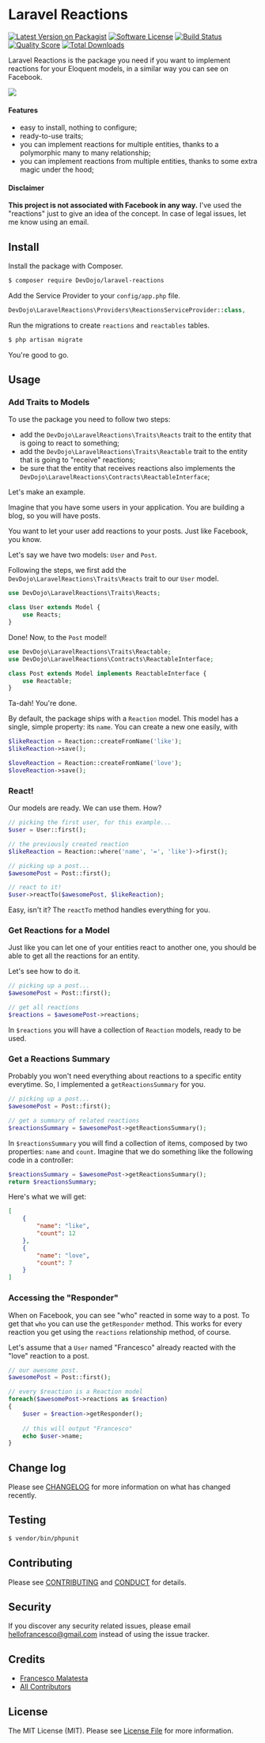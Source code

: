 # Laravel Reactions

[![Latest Version on Packagist][ico-version]][link-packagist]
[![Software License][ico-license]](LICENSE.md)
[![Build Status][ico-travis]][link-travis]
[![Quality Score][ico-code-quality]][link-code-quality]
[![Total Downloads][ico-downloads]][link-downloads]

Laravel Reactions is the package you need if you want to implement reactions for your Eloquent models, in a similar way you can see on Facebook.

![](https://cdn.devdojo.com/open-source/reactions.jpg)

#### Features

* easy to install, nothing to configure;
* ready-to-use traits;
* you can implement reactions for multiple entities, thanks to a polymorphic many to many relationship;
* you can implement reactions from multiple entities, thanks to some extra magic under the hood;

#### Disclaimer

**This project is not associated with Facebook in any way.** I've used the "reactions" just to give an idea of the concept. In case of legal issues, let me know using an email.

## Install

Install the package with Composer.

``` bash
$ composer require DevDojo/laravel-reactions
```

Add the Service Provider to your `config/app.php` file.

```php
DevDojo\LaravelReactions\Providers\ReactionsServiceProvider::class,
```

Run the migrations to create `reactions` and `reactables` tables.

```bash
$ php artisan migrate
```

You're good to go.

## Usage

### Add Traits to Models

To use the package you need to follow two steps:

* add the `DevDojo\LaravelReactions\Traits\Reacts` trait to the entity that is going to react to something;
* add the `DevDojo\LaravelReactions\Traits\Reactable` trait to the entity that is going to "receive" reactions;
* be sure that the entity that receives reactions also implements the `DevDojo\LaravelReactions\Contracts\ReactableInterface`;

Let's make an example.

Imagine that you have some users in your application. You are building a blog, so you will have posts.

You want to let your user add reactions to your posts. Just like Facebook, you know.

Let's say we have two models: `User` and `Post`.

Following the steps, we first add the `DevDojo\LaravelReactions\Traits\Reacts` trait to our `User` model.

```php
use DevDojo\LaravelReactions\Traits\Reacts;

class User extends Model {
    use Reacts;
}
```

Done! Now, to the `Post` model!

```php
use DevDojo\LaravelReactions\Traits\Reactable;
use DevDojo\LaravelReactions\Contracts\ReactableInterface;

class Post extends Model implements ReactableInterface {
    use Reactable;
}
```

Ta-dah! You're done. 

By default, the package ships with a `Reaction` model. This model has a single, simple property: its `name`. You can create a new one easily, with

```php
$likeReaction = Reaction::createFromName('like');
$likeReaction->save();

$loveReaction = Reaction::createFromName('love');
$loveReaction->save();
```

### React!

Our models are ready. We can use them. How?

```php
// picking the first user, for this example...
$user = User::first();

// the previously created reaction
$likeReaction = Reaction::where('name', '=', 'like')->first();

// picking up a post...
$awesomePost = Post::first();

// react to it!
$user->reactTo($awesomePost, $likeReaction);
```

Easy, isn't it? The `reactTo` method handles everything for you.

### Get Reactions for a Model

Just like you can let one of your entities react to another one, you should be able to get all the reactions for an entity.

Let's see how to do it.

```php
// picking up a post...
$awesomePost = Post::first();

// get all reactions
$reactions = $awesomePost->reactions;
```

In `$reactions` you will have a collection of `Reaction` models, ready to be used.

### Get a Reactions Summary

Probably you won't need everything about reactions to a specific entity everytime. So, I implemented a `getReactionsSummary` for you.

```php
// picking up a post...
$awesomePost = Post::first();

// get a summary of related reactions
$reactionsSummary = $awesomePost->getReactionsSummary();
```

In `$reactionsSummary` you will find a collection of items, composed by two properties: `name` and `count`. Imagine that we do something like the following code in a controller:

```php
$reactionsSummary = $awesomePost->getReactionsSummary();
return $reactionsSummary;
```

Here's what we will get:

```json
[
    {
        "name": "like",
        "count": 12
    },
    {
        "name": "love",
        "count": 7
    }
]
```

### Accessing the "Responder"

When on Facebook, you can see "who" reacted in some way to a post. To get that `who` you can use the `getResponder` method. This works for every reaction you get using the `reactions` relationship method, of course.

Let's assume that a `User` named "Francesco" already reacted with the "love" reaction to a post.

```php
// our awesome post.
$awesomePost = Post::first();

// every $reaction is a Reaction model
foreach($awesomePost->reactions as $reaction) 
{
    $user = $reaction->getResponder();
   
    // this will output "Francesco"
    echo $user->name;
}
```

## Change log

Please see [CHANGELOG](CHANGELOG.md) for more information on what has changed recently.

## Testing

``` bash
$ vendor/bin/phpunit
```

## Contributing

Please see [CONTRIBUTING](CONTRIBUTING.md) and [CONDUCT](CONDUCT.md) for details.

## Security

If you discover any security related issues, please email hellofrancesco@gmail.com instead of using the issue tracker.

## Credits

- [Francesco Malatesta][link-author]
- [All Contributors][link-contributors]

## License

The MIT License (MIT). Please see [License File](LICENSE.md) for more information.

[ico-version]: https://img.shields.io/packagist/v/DevDojo/laravel-reactions.svg?style=flat-square
[ico-license]: https://img.shields.io/badge/license-MIT-brightgreen.svg?style=flat-square
[ico-travis]: https://img.shields.io/travis/DevDojo/laravel-reactions/master.svg?style=flat-square
[ico-scrutinizer]: https://img.shields.io/scrutinizer/coverage/g/DevDojo/laravel-reactions.svg?style=flat-square
[ico-code-quality]: https://img.shields.io/scrutinizer/g/DevDojo/laravel-reactions.svg?style=flat-square
[ico-downloads]: https://img.shields.io/packagist/dt/DevDojo/laravel-reactions.svg?style=flat-square

[link-packagist]: https://packagist.org/packages/DevDojo/laravel-reactions
[link-travis]: https://travis-ci.org/DevDojo/laravel-reactions
[link-scrutinizer]: https://scrutinizer-ci.com/g/DevDojo/laravel-reactions/code-structure
[link-code-quality]: https://scrutinizer-ci.com/g/DevDojo/laravel-reactions
[link-downloads]: https://packagist.org/packages/DevDojo/laravel-reactions
[link-author]: https://github.com/DevDojo
[link-contributors]: ../../contributors
